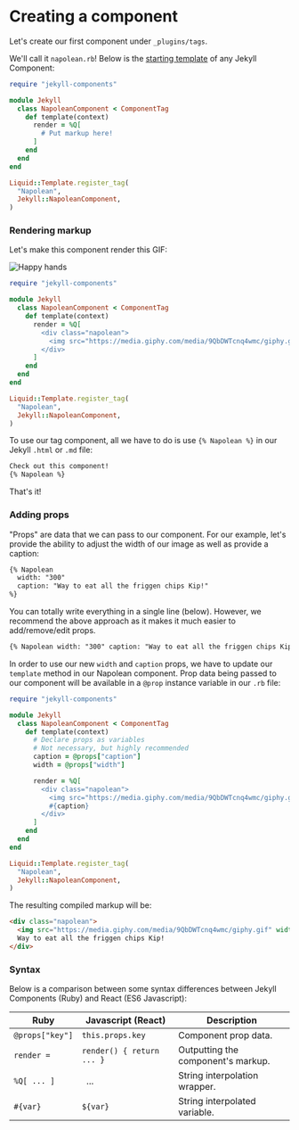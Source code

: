 # Creating a component

Let's create our first component under `_plugins/tags`.

We'll call it `napolean.rb`! Below is the [starting template](https://github.com/helpscout/jekyll-components/tree/master/examples) of any Jekyll Component:

```ruby
require "jekyll-components"

module Jekyll
  class NapoleanComponent < ComponentTag
    def template(context)
      render = %Q[
        # Put markup here!
      ]
    end
  end
end

Liquid::Template.register_tag(
  "Napolean",
  Jekyll::NapoleanComponent,
)
```

### Rendering markup

Let's make this component render this GIF:

![Happy hands](https://media.giphy.com/media/9QbDWTcnq4wmc/giphy.gif)


```ruby
require "jekyll-components"

module Jekyll
  class NapoleanComponent < ComponentTag
    def template(context)
      render = %Q[
        <div class="napolean">
          <img src="https://media.giphy.com/media/9QbDWTcnq4wmc/giphy.gif">
        </div>
      ]
    end
  end
end

Liquid::Template.register_tag(
  "Napolean",
  Jekyll::NapoleanComponent,
)
```

To use our tag component, all we have to do is use `{% Napolean %}` in our Jekyll `.html` or `.md` file:

```html
Check out this component!
{% Napolean %}
```

That's it!


### Adding props

"Props" are data that we can pass to our component. For our example, let's provide the ability to adjust the width of our image as well as provide a caption:

```html
{% Napolean
  width: "300"
  caption: "Way to eat all the friggen chips Kip!"
%}
```

You can totally write everything in a single line (below). However, we recommend the above approach as it makes it much easier to add/remove/edit props.

```html
{% Napolean width: "300" caption: "Way to eat all the friggen chips Kip!" %}
```

In order to use our new `width` and `caption` props, we have to update our `template` method in our Napolean component. Prop data being passed to our component will be available in a `@prop` instance variable in our `.rb` file:

```ruby
require "jekyll-components"

module Jekyll
  class NapoleanComponent < ComponentTag
    def template(context)
      # Declare props as variables
      # Not necessary, but highly recommended
      caption = @props["caption"]
      width = @props["width"]

      render = %Q[
        <div class="napolean">
          <img src="https://media.giphy.com/media/9QbDWTcnq4wmc/giphy.gif" width="#{width}">
          #{caption}
        </div>
      ]
    end
  end
end

Liquid::Template.register_tag(
  "Napolean",
  Jekyll::NapoleanComponent,
)
```

The resulting compiled markup will be:

```html
<div class="napolean">
  <img src="https://media.giphy.com/media/9QbDWTcnq4wmc/giphy.gif" width="300">
  Way to eat all the friggen chips Kip!
</div>
```


### Syntax

Below is a comparison between some syntax differences between Jekyll Components (Ruby) and React (ES6 Javascript):

| Ruby | Javascript (React) | Description |
| --- | --- | --- |
| `@props["key"]` | `this.props.key` | Component prop data. |
| `render =` | `render() { return ... } ` | Outputting the component's markup. |
| `%Q[ ... ]` | ` `...` ` | String interpolation wrapper. |
| `#{var}` | `${var} ` | String interpolated variable. |
